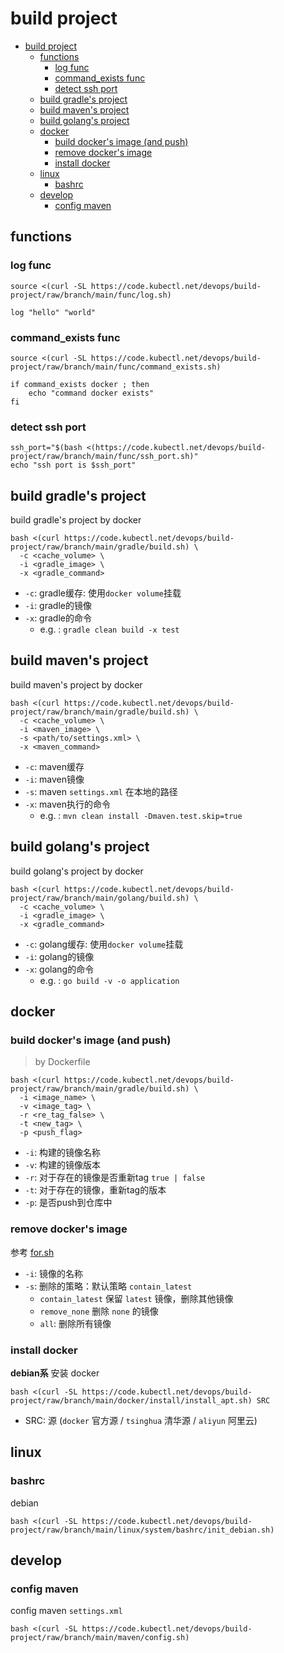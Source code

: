 # build project

<!-- TOC -->

* [build project](#build-project)
  * [functions](#functions)
    * [log func](#log-func)
    * [command_exists func](#command_exists-func)
    * [detect ssh port](#detect-ssh-port)
  * [build gradle's project](#build-gradles-project)
  * [build maven's project](#build-mavens-project)
  * [build golang's project](#build-golangs-project)
  * [docker](#docker)
    * [build docker's image (and push)](#build-dockers-image-and-push)
    * [remove docker's image](#remove-dockers-image)
    * [install docker](#install-docker)
  * [linux](#linux)
    * [bashrc](#bashrc)
  * [develop](#develop)
    * [config maven](#config-maven)

<!-- TOC -->

## functions

### log func

```shell
source <(curl -SL https://code.kubectl.net/devops/build-project/raw/branch/main/func/log.sh)

log "hello" "world"
```

### command_exists func

```shell
source <(curl -SL https://code.kubectl.net/devops/build-project/raw/branch/main/func/command_exists.sh)

if command_exists docker ; then
    echo "command docker exists"
fi
```

### detect ssh port

```shell
ssh_port="$(bash <(https://code.kubectl.net/devops/build-project/raw/branch/main/func/ssh_port.sh)"
echo "ssh port is $ssh_port"
```

## build gradle's project

build gradle's project by docker

```shell
bash <(curl https://code.kubectl.net/devops/build-project/raw/branch/main/gradle/build.sh) \
  -c <cache_volume> \
  -i <gradle_image> \
  -x <gradle_command>
```

- `-c`: gradle缓存: 使用`docker volume`挂载
- `-i`: gradle的镜像
- `-x`: gradle的命令
  - e.g. : `gradle clean build -x test`

## build maven's project

build maven's project by docker

```shell
bash <(curl https://code.kubectl.net/devops/build-project/raw/branch/main/gradle/build.sh) \
  -c <cache_volume> \
  -i <maven_image> \
  -s <path/to/settings.xml> \
  -x <maven_command>
```

- `-c`: maven缓存
- `-i`: maven镜像
- `-s`: maven `settings.xml` 在本地的路径
- `-x`: maven执行的命令
  - e.g. : `mvn clean install -Dmaven.test.skip=true`

## build golang's project

build golang's project by docker

```shell
bash <(curl https://code.kubectl.net/devops/build-project/raw/branch/main/golang/build.sh) \
  -c <cache_volume> \
  -i <gradle_image> \
  -x <gradle_command>
```

- `-c`: golang缓存: 使用`docker volume`挂载
- `-i`: golang的镜像
- `-x`: golang的命令
  - e.g. : `go build -v -o application`

## docker

### build docker's image (and push)

> by Dockerfile

```shell
bash <(curl https://code.kubectl.net/devops/build-project/raw/branch/main/gradle/build.sh) \
  -i <image_name> \
  -v <image_tag> \
  -r <re_tag_false> \
  -t <new_tag> \
  -p <push_flag>
```

- `-i`: 构建的镜像名称
- `-v`: 构建的镜像版本
- `-r`: 对于存在的镜像是否重新tag `true | false`
- `-t`: 对于存在的镜像，重新tag的版本
- `-p`: 是否push到仓库中

### remove docker's image

参考 [for.sh](.example/for.sh)

- `-i`: 镜像的名称
- `-s`: 删除的策略：默认策略 `contain_latest`
  - `contain_latest` 保留 `latest` 镜像，删除其他镜像
  - `remove_none` 删除 `none` 的镜像
  - `all`: 删除所有镜像

### install docker

**debian系** 安装 docker

```shell
bash <(curl -SL https://code.kubectl.net/devops/build-project/raw/branch/main/docker/install/install_apt.sh) SRC
````

- SRC: 源 (`docker` 官方源 / `tsinghua` 清华源 / `aliyun` 阿里云)

## linux

### bashrc

debian

```shell
bash <(curl -SL https://code.kubectl.net/devops/build-project/raw/branch/main/linux/system/bashrc/init_debian.sh)
```

## develop

### config maven

config maven `settings.xml`

```shell
bash <(curl -SL https://code.kubectl.net/devops/build-project/raw/branch/main/maven/config.sh)
```
